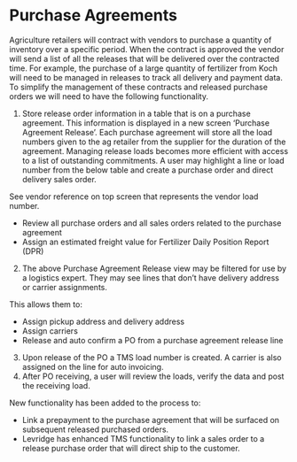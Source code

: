 ﻿# Purchase Agreements
Agriculture retailers will contract with vendors to purchase a quantity of inventory over a specific period. When the contract is approved the vendor will send a list of all the releases that will be delivered over the contracted time. For example, the purchase of a large quantity of fertilizer from Koch will need to be managed in releases to track all delivery and payment data. To simplify the management of these contracts and released purchase orders we will need to have the following functionality.

1. Store release order information in a table that is on a purchase agreement. This information is displayed in a new screen ‘Purchase Agreement Release’. Each purchase agreement will store all the load numbers given to the ag retailer from the supplier for the duration of the agreement. Managing release loads becomes more efficient with access to a list of outstanding commitments. A user may highlight a line or load number from the below table and create a purchase order and direct delivery sales order.

See vendor reference on top screen that represents the vendor load number.
   - Review all purchase orders and all sales orders related to the purchase agreement
   - Assign an estimated freight value for Fertilizer Daily Position Report (DPR)
2. The above Purchase Agreement Release view may be filtered for use by a logistics expert. They may see lines that don’t have delivery address or carrier assignments.  

This allows them to:
   - Assign pickup address and delivery address
   - Assign carriers
   - Release and auto confirm a PO from a purchase agreement release line
3. Upon release of the PO a TMS load number is created. A carrier is also assigned on the line for auto invoicing.
4. After PO receiving, a user will review the loads, verify the data and post the receiving load.  

New functionality has been added to the process to:
   - Link a prepayment to the purchase agreement that will be surfaced on subsequent released purchased orders.
   - Levridge has enhanced TMS functionality to link a sales order to a release purchase order that will direct ship to the customer.

